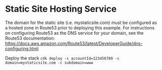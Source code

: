 # Static Site Hosting Service

The domain for the static site (i.e. mystaticsite.com) must be configured as a hosted zone in Route53 prior to deploying this example. For instructions on configuring Route53 as the DNS service for your domain, see the Route53 documentation: https://docs.aws.amazon.com/Route53/latest/DeveloperGuide/dns-configuring.html

Deploy the stack
`cdk deploy -c accountId=123456789 -c domain=mystaticsite.com -c subdomain=www`
